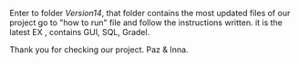 Enter to folder *Version14*, that folder contains the most updated files of our project
 go to "how to run" file and follow the instructions written.
 it is the latest EX , contains GUI, SQL, Gradel.

Thank you for checking our project. 
Paz & Inna. 
